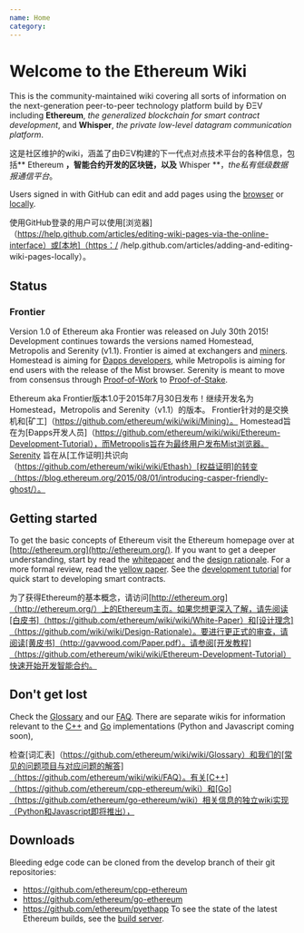 ```yaml
---
name: Home
category: 
---
```


# Welcome to the Ethereum Wiki


This is the community-maintained wiki covering all sorts of information on the next-generation peer-to-peer technology platform build by ÐΞV including **Ethereum**, _the generalized blockchain for smart contract development_, and **Whisper**, _the private low-level datagram communication platform_.

这是社区维护的wiki，涵盖了由ÐΞV构建的下一代点对点技术平台的各种信息，包括** Ethereum **，智能合约开发的区块链，以及** Whisper **，_the私有低级数据报通信平台_。

Users signed in with GitHub can edit and add pages using the [browser](https://help.github.com/articles/editing-wiki-pages-via-the-online-interface) or [locally](https://help.github.com/articles/adding-and-editing-wiki-pages-locally).

使用GitHub登录的用户可以使用[浏览器]（https://help.github.com/articles/editing-wiki-pages-via-the-online-interface）或[本地]（https：/ /help.github.com/articles/adding-and-editing-wiki-pages-locally）。

## Status 

### Frontier

Version 1.0 of Ethereum aka Frontier was released on July 30th 2015! Development continues towards the versions named Homestead, Metropolis and Serenity (v1.1). Frontier is aimed at exchangers and [miners](https://github.com/ethereum/wiki/wiki/Mining). Homestead is aiming for [Ðapps developers](https://github.com/ethereum/wiki/wiki/Ethereum-Development-Tutorial), while Metropolis is aiming for end users with the release of the Mist browser. Serenity is meant to move from consensus through [Proof-of-Work](https://github.com/ethereum/wiki/wiki/Ethash) to [Proof-of-Stake](https://blog.ethereum.org/2015/08/01/introducing-casper-friendly-ghost/).

Ethereum aka Frontier版本1.0于2015年7月30日发布！继续开发名为Homestead，Metropolis and Serenity（v1.1）的版本。 Frontier针对的是交换机和[矿工]（https://github.com/ethereum/wiki/wiki/Mining）。 Homestead旨在为[Ðapps开发人员]（https://github.com/ethereum/wiki/wiki/Ethereum-Development-Tutorial），而Metropolis旨在为最终用户发布Mist浏览器。Serenity 旨在从[工作证明]共识向（https://github.com/ethereum/wiki/wiki/Ethash）[权益证明]的转变（https://blog.ethereum.org/2015/08/01/introducing-casper-friendly-ghost/）。

## Getting started
To get the basic concepts of Ethereum visit the Ethereum homepage over at [http://ethereum.org](http://ethereum.org/). If you want to get a deeper understanding, start by read the [whitepaper](https://github.com/ethereum/wiki/wiki/White-Paper) and the [design rationale](https://github.com/ethereum/wiki/wiki/Design-Rationale). For a more formal review, read the [yellow paper](http://gavwood.com/Paper.pdf). See the [development tutorial](https://github.com/ethereum/wiki/wiki/Ethereum-Development-Tutorial) for quick start to developing smart contracts.

为了获得Ethereum的基本概念，请访问[http://ethereum.org]（http://ethereum.org/）上的Ethereum主页。如果您想更深入了解，请先阅读[白皮书]（https://github.com/ethereum/wiki/wiki/White-Paper）和[设计理念]（https://github.com/wiki/wiki/Design-Rationale）。要进行更正式的审查，请阅读[黄皮书]（http://gavwood.com/Paper.pdf）。请参阅[开发教程]（https://github.com/ethereum/wiki/wiki/Ethereum-Development-Tutorial）快速开始开发智能合约。

## Don't get lost
Check the [Glossary](https://github.com/ethereum/wiki/wiki/Glossary) and our [FAQ](https://github.com/ethereum/wiki/wiki/FAQ). There are separate wikis for information relevant to the [C++](https://github.com/ethereum/cpp-ethereum/wiki) and [Go](https://github.com/ethereum/go-ethereum/wiki) implementations (Python and Javascript coming soon),

检查[词汇表]（https://github.com/ethereum/wiki/wiki/Glossary）和我们的[常见的问题项目与对应问题的解答]（https://github.com/ethereum/wiki/wiki/FAQ）。有关[C++]（https://github.com/ethereum/cpp-ethereum/wiki）和[Go]（https://github.com/ethereum/go-ethereum/wiki）相关信息的独立wiki实现（Python和Javascript即将推出），

## Downloads
Bleeding edge code can be cloned from the develop branch of their git repositories:
- https://github.com/ethereum/cpp-ethereum
- https://github.com/ethereum/go-ethereum
- https://github.com/ethereum/pyethapp
To see the state of the latest Ethereum builds, see the [build server](http://build.ethdev.com/console).
